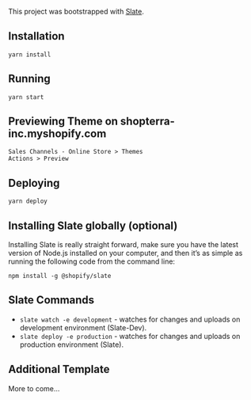 This project was bootstrapped with [Slate](https://github.com/Shopify/slate).

## Installation

    yarn install

## Running

    yarn start

## Previewing Theme on shopterra-inc.myshopify.com

    Sales Channels - Online Store > Themes
    Actions > Preview

## Deploying

    yarn deploy

## Installing Slate globally (optional)

Installing Slate is really straight forward, make sure you have the latest version of Node.js installed on your computer, and then it’s as simple as running the following code from the command line:

`npm install -g @shopify/slate`

## Slate Commands

* `slate watch -e development` - watches for changes and uploads on development environment (Slate-Dev).
* `slate deploy -e production` - watches for changes and uploads on production environment (Slate).


## Additional Template

More to come...
